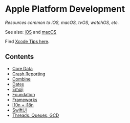 # Apple Platform Development

*Resources common to iOS, macOS, tvOS, watchOS, etc.*

See also: [iOS](../ios) and [macOS](../macos)

Find [Xcode Tips here](https://xcode-tips.github.io).

## Contents

- [Core Data](./core_data.md)
- [Crash Reporting](./crash_reporting.md)
- [Combine](./combine.md)
- [Dates](./dates.md)
- [Emoji](./emoji.md)
- [Foundation](./foundation.md)
- [Frameworks](./frameworks.md)
- [l10n + i18n](./l10n+i18n.md)
- [SwiftUI](./swiftui.md)
- [Threads, Queues, GCD](../ios/threads_and_queues.md)
